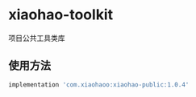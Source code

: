 # xiaohao-toolkit

项目公共工具类库

## 使用方法

```groovy
implementation 'com.xiaohaoo:xiaohao-public:1.0.4'
```
